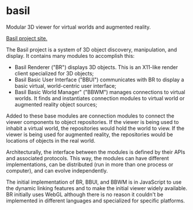 # basil
Modular 3D viewer for virtual worlds and augmented reality.

[Basil project site.](http://misterblue.github.io/basil)

The Basil project is a system of 3D object discovery, manipulation, and display.
It contains many modules to accomplish this:
* Basil Renderer ("BR") displays 3D objects.  This is an X11-like render client specialized for 3D objects;
* Basil Basic User Interface ("BBUI") communicates with BR to display a basic virtual, world-centric user interface;
* Basil Basic World Manager" ("BBWM") manages connections to virtual worlds. It finds and instantiates connection modules to virtual world or augmented reality object sources;

Added to these base modules are connection modules to connect the viewer
components to object repositories. If the viewer is being used to inhabit a
virtual world, the repositories would hold the world to view.
If the viewer is being used for augmented reality, the repositories would
be locations of objects in the real world.

Architecturally, the interface between the modules is defined by their APIs
and associated protocols.
This way, the modules can have different implementations, can be distributed
(run in more than one process or computer), and can evolve independently.

The initial implementation of BR, BBUI, and BBWM is in JavaScript to use the
dynamic linking features and to make the initial viewer widely available.
BR initially uses WebGL although there is no reason it couldn't be implemented
in different languages and specialized for specific platforms.

